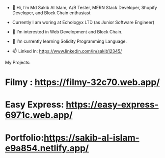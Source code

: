 - 👋 Hi, I’m Md Sakib Al Islam, A/B Tester, MERN Stack Developer, Shopify Developer, and Block Chain enthusiast 

- Currently I am woring at Echologyx LTD (as Junior Software Engineer)

- 👀 I’m interested in Web Development and Block Chain.

- 🌱 I’m currently learning Solidity Programming Language.

- 📫 Linked In: https://www.linkedin.com/in/sakib12345/

My Projects:

# Filmy : https://filmy-32c70.web.app/

# Easy Express: https://easy-express-6971c.web.app/

# Portfolio:https://sakib-al-islam-e9a854.netlify.app/
